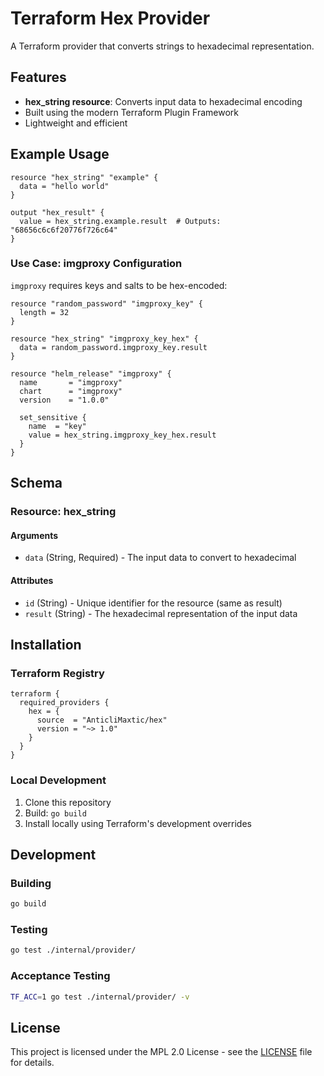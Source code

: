 # Terraform Hex Provider

A Terraform provider that converts strings to hexadecimal representation.

## Features

- **hex_string resource**: Converts input data to hexadecimal encoding
- Built using the modern Terraform Plugin Framework
- Lightweight and efficient

## Example Usage

```hcl
resource "hex_string" "example" {
  data = "hello world"
}

output "hex_result" {
  value = hex_string.example.result  # Outputs: "68656c6c6f20776f726c64"
}
```

### Use Case: imgproxy Configuration

`imgproxy` requires keys and salts to be hex-encoded:

```hcl
resource "random_password" "imgproxy_key" {
  length = 32
}

resource "hex_string" "imgproxy_key_hex" {
  data = random_password.imgproxy_key.result
}

resource "helm_release" "imgproxy" {
  name       = "imgproxy"
  chart      = "imgproxy"
  version    = "1.0.0"

  set_sensitive {
    name  = "key"
    value = hex_string.imgproxy_key_hex.result
  }
}
```

## Schema

### Resource: hex_string

#### Arguments

- `data` (String, Required) - The input data to convert to hexadecimal

#### Attributes

- `id` (String) - Unique identifier for the resource (same as result)
- `result` (String) - The hexadecimal representation of the input data

## Installation

### Terraform Registry

```hcl
terraform {
  required_providers {
    hex = {
      source  = "AnticliMaxtic/hex"
      version = "~> 1.0"
    }
  }
}
```

### Local Development

1. Clone this repository
2. Build: `go build`
3. Install locally using Terraform's development overrides

## Development

### Building

```bash
go build
```

### Testing

```bash
go test ./internal/provider/
```

### Acceptance Testing

```bash
TF_ACC=1 go test ./internal/provider/ -v
```

## License

This project is licensed under the MPL 2.0 License - see the [LICENSE](LICENSE) file for details.
